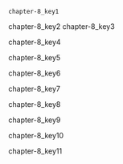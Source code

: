 ```ngMeta
chapter-8_key1
```

chapter-8_key2
chapter-8_key3


chapter-8_key4


chapter-8_key5


chapter-8_key6


chapter-8_key7


chapter-8_key8


chapter-8_key9


chapter-8_key10


chapter-8_key11
